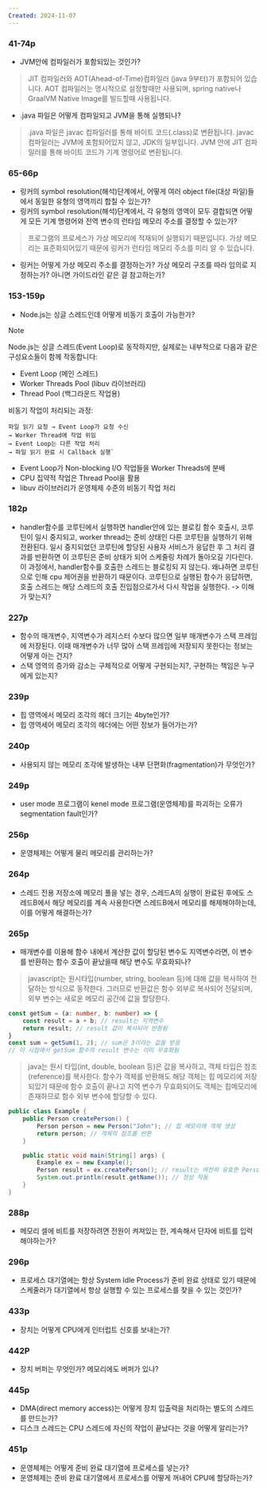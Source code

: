 ```yaml
---
Created: 2024-11-07
---
```

### 41-74p
- JVM안에 컴파일러가 포함되있는 것인가?
> JIT 컴파일러와 AOT(Ahead-of-Time)컴파일러 (java 9부터)가 포함되어 있습니다.
> AOT 컴파일러는 명시적으로 설정할때만 사용되며, spring native나 GraalVM Native Image를 빌드할때 사용됩니다.
- .java 파일은 어떻게 컴파일되고 JVM을 통해 실행되나?
> .java 파일은 javac 컴파일러를 통해 바이트 코드(.class)로 변환됩니다. javac 컴파일러는 JVM에 포함되어있지 않고, JDK의 일부입니다. JVM 안에 JIT 컴파일러를 통해 바이트 코드가 기계 명령어로 변환됩니다.
### 65-66p
- 링커의 symbol resolution(해석)단계에서, 어떻게 여러 object file(대상 파일)들에서 동일한 유형의 영역끼리 합칠 수 있는가?
- 링커의 symbol resolution(해석)단계에서, 각 유형의 영역이 모두 결합되면 어떻게 모든 기계 명령어와 전역 변수의 런타임 메모리 주소를 결정할 수 있는가?
> 프로그램의 프로세스가 가상 메모리에 적재되어 실행되기 때문입니다. 가상 메모리는 표준화되어있기 때문에 링커가 런타임 메모리 주소를 미리 알 수 있습니다.
- 링커는 어떻게 가상 메모리 주소를 결정하는가? 가상 메모리 구조를 따라 임의로 지정하는가? 아니면 가이드라인 같은 걸 참고하는가?
### 153-159p
- Node.js는 싱글 스레드인데 어떻게 비동기 호출이 가능한가?
> [!NOTE]
> Node.js는 싱글 스레드(Event Loop)로 동작하지만, 실제로는 내부적으로 다음과 같은 구성요소들이 함께 작동합니다:
> - Event Loop (메인 스레드)
> - Worker Threads Pool (libuv 라이브러리)
> - Thread Pool (백그라운드 작업용)
>
 >비동기 작업이 처리되는 과정:
> ```
 >파일 읽기 요청 → Event Loop가 요청 수신 
>→ Worker Thread에 작업 위임 
>→ Event Loop는 다른 작업 처리 
>→ 파일 읽기 완료 시 Callback 실행`
>```
 >- Event Loop가 Non-blocking I/O 작업들을 Worker Threads에 분배
 >- CPU 집약적 작업은 Thread Pool을 활용
 >- libuv 라이브러리가 운영체제 수준의 비동기 작업 처리 
### 182p
- handler함수를 코루틴에서 실행하면 handler안에 있는 블로킹 함수 호출시, 코루틴이 일시 중지되고, worker thread는 준비 상태인 다른 코루틴을 실행하기 위해 전환된다. 일시 중지되었던 코루틴에 할당된 사용자 서비스가 응답한 후 그 처리 결과를 반환하면 이 코루틴은 준비 상태가 되어 스케줄링 차례가 돌아오길 기다린다. 이 과정에서, handler함수를 호출한 스레드는 블로킹되 지 않는다. 왜냐하면 코루틴으로 인해 cpu 제어권을 반환하기 때문이다. 코루틴으로 실행된 함수가 응답하면, 호출 스레드는 해당 스레드의 호출 진입점으로가서 다시 작업을 실행한다. -> 이해가 맞는지? 
### 227p
- 함수의 매개변수, 지역변수가 레지스터 수보다 많으면 일부 매개변수가 스택 프레임에 저장된다. 이때 매개변수가 너무 많아 스택 프레임에 저장되지 못한다는 정보는 어떻게 아는 건지?
- 스택 영역의 증가와 감소는 구체적으로 어떻게 구현되는지?, 구현하는 책임은 누구에게 있는지?
### 239p
- 힙 영역에서 메모리 조각의 헤더 크기는 4byte인가?
- 힙 영역세어 메모리 조각의 헤더에는 어떤 정보가 들어가는가?
### 240p
- 사용되지 않는 메모리 조각에 발생하는 내부 단편화(fragmentation)가 무엇인가?
### 249p
- user mode 프로그램이 kenel mode 프로그램(운영체제)를 파괴하는 오류가 segmentation fault인가?
### 256p
- 운영체제는 어떻게 물리 메모리를 관리하는가?
### 264p
- 스레드 전용 저장소에 메모리 풀을 넣는 경우, 스레드A의 실행이 완료된 후에도 스레드B에서 해당 메모리를 계속 사용한다면 스레드B에서 메모리를 해제해야하는데, 이를 어떻게 해결하는가?
### 265p
- 매개변수를 이용해 함수 내에서 계산한 값이 할당된 변수도 지역변수라면, 이 변수를 반환하는 함수 호출이 끝났을때 해당 변수도 무효화되나?
> javascript는 원시타입(number, string, boolean 등)에 대해 값을 복사하여 전달하는 방식으로 동작한다. 그러므로 반환값은 함수 외부로 복사되어 전달되며, 외부 변수는 새로운 메모리 공간에 값을 할당한다.

```ts
const getSum = (a: number, b: number) => {
	const result = a + b; // result는 지역변수
	return result; // result 값이 복사되어 반환됨
}
const sum = getSum(1, 2); // sum은 3이라는 값을 받음
// 이 시점에서 getSum 함수의 result 변수는 이미 무효화됨
```

> java는 원시 타입(int, double, boolean 등)은 값을 복사하고, 객체 타입은 참조(reference)를 복사한다. 함수가 객체를 반환해도 해당 객체는 힙 메모리에 저장되있기 때문에 함수 호출이 끝나고  지역 변수가 무효화되어도 객체는 힙메모리에 존재하므로 함수 외부 변수에 할당할 수 있다.

```java
public class Example {
    public Person createPerson() {
        Person person = new Person("John"); // 힙 메모리에 객체 생성
        return person; // 객체의 참조를 반환
    }

    public static void main(String[] args) {
        Example ex = new Example();
        Person result = ex.createPerson(); // result는 여전히 유효한 Person 객체를 참조
        System.out.println(result.getName()); // 정상 작동
    }
}
```

### 288p
- 메모리 셀에 비트를 저장하려면 전원이 켜져있는 한, 계속해서 단자에 비트를 입력해야하는가?
### 296p
- 프로세스 대기열에는 항상 System Idle Process가 준비 완료 상태로 있기 때문에 스케줄러가 대기열에서 항상 실행할 수 있는 프로세스를 찾을 수 있는 것인가?

### 433p
- 장치는 어떻게 CPU에게 인터럽트 신호를 보내는가?

### 442P
- 장치 버퍼는 무엇인가? 메모리에도 버퍼가 있나?

### 445p
-  DMA(direct memory access)는 어떻게 장치 입출력을 처리하는 별도의 스레드를 만드는가?
- 디스크 스레드는 CPU 스레드에 자신의 작업이 끝났다는 것을 어떻게 알리는가?

### 451p
- 운영체제는 어떻게 준비 완료 대기열에 프로세스를 넣는가?
- 운영체제는 준비 완료 대기열에서 프로세스를 어떻게 꺼내어 CPU에 할당하는가?